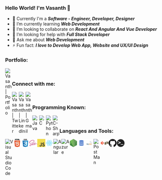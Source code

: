 ### Hello World! I'm Vasanth 👋

- 🔭 Currently I'm a ***Software - Engineer, Developer, Designer***
- 🌱 I’m currently learning ***Web Development***
- 👯 I’m looking to collaborate on ***React And Angular And Vue Developer***
- 🤔 I’m looking for help with ***Full Stack Developer***
- 💬 Ask me about ***Web Development***
- ⚡ Fun fact: ***I love to Develop Web App, Website and UX/UI Design***

### Portfolio:

[<img align="left" alt="Vasanth | Portfolio" width="22px" src="https://vasanth1009.github.io/Personal-Portfolio/Image/favicon.png" />][website]
<br />

### Connect with me:

[<img align="left" alt="Vasanth | Twitter" width="22px" src="https://abs.twimg.com/favicons/twitter.ico" />][twitter]
[<img align="left" alt="Vasanth | LinkedIn" width="22px" src="https://static-exp1.licdn.com/sc/h/al2o9zrvru7aqj8e1x2rzsrca" />][linkedin]
[<img align="left" alt="Vasanth | Gmail" width="22px" src="https://ssl.gstatic.com/ui/v1/icons/mail/rfr/gmail.ico" />][gmail]
<br />

### Programming Known:

<img align="left" alt="Java" width="22px" src="https://img.icons8.com/color/48/000000/java.png" />
<img align="left" alt="C" width="22px" src="https://img.icons8.com/color/48/000000/c-programming.png" />
<img align="left" alt="Python" width="22px" src="https://img.icons8.com/color/48/000000/python.png" />
<img align="left" alt="C-Sharp" width="22px" src="https://img.icons8.com/color/48/000000/c-sharp-logo-2.png" />
<br />

### Languages and Tools:

<img align="left" alt="Visual Studio Code" width="26px" src="https://code.visualstudio.com/favicon.ico" />
<img align="left" alt="HTML5" width="26px" src="https://raw.githubusercontent.com/github/explore/80688e429a7d4ef2fca1e82350fe8e3517d3494d/topics/html/html.png" />
<img align="left" alt="CSS3" width="26px" src="https://raw.githubusercontent.com/github/explore/80688e429a7d4ef2fca1e82350fe8e3517d3494d/topics/css/css.png" />
<img align="left" alt="Sass" width="26px" src="https://raw.githubusercontent.com/github/explore/80688e429a7d4ef2fca1e82350fe8e3517d3494d/topics/sass/sass.png" />
<img align="left" alt="JavaScript" width="26px" src="https://raw.githubusercontent.com/github/explore/80688e429a7d4ef2fca1e82350fe8e3517d3494d/topics/javascript/javascript.png" />
<img align="left" alt="React" width="26px" src="https://raw.githubusercontent.com/github/explore/80688e429a7d4ef2fca1e82350fe8e3517d3494d/topics/react/react.png" />
<img align="left" alt="Angular" width="26px" src="https://angular.io/assets/images/favicons/favicon.ico" />
<img align="left" alt="Azure" width="26px" src="https://img.icons8.com/color/48/000000/azure-1.png" />
<img align="left" alt="Node.js" width="26px" src="https://raw.githubusercontent.com/github/explore/80688e429a7d4ef2fca1e82350fe8e3517d3494d/topics/nodejs/nodejs.png" />
<img align="left" alt="SQL" width="26px" src="https://raw.githubusercontent.com/github/explore/80688e429a7d4ef2fca1e82350fe8e3517d3494d/topics/sql/sql.png" />
<img align="left" alt="MySQL" width="26px" src="https://raw.githubusercontent.com/github/explore/80688e429a7d4ef2fca1e82350fe8e3517d3494d/topics/mysql/mysql.png" />
<img align="left" alt="PostMan" width="23px" src="https://www.postman.com/favicon-32x32.png?v=13d51aa1bbfaacb557bf41b85783e441" />
<img align="left" alt="Git" width="26px" src="https://raw.githubusercontent.com/github/explore/80688e429a7d4ef2fca1e82350fe8e3517d3494d/topics/git/git.png" />
<img align="left" alt="GitHub" width="26px" src="https://raw.githubusercontent.com/github/explore/78df643247d429f6cc873026c0622819ad797942/topics/github/github.png" />
<img align="left" alt="Terminal" width="26px" src="https://raw.githubusercontent.com/github/explore/80688e429a7d4ef2fca1e82350fe8e3517d3494d/topics/terminal/terminal.png" />
<br />
<br />

[website]: https://vasanth1009.github.io/Personal-Portfolio/
[twitter]: https://twitter.com/Vasanth10091999
[linkedin]: https://www.linkedin.com/in/vasanthprabhakaran/
[gmail]: mailto:vasanthprabhakaran1999@gmail.com
